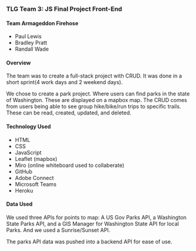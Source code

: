 ### TLG Team 3: JS Final Project Front-End

#### Team Armageddon Firehose

- Paul Lewis
- Bradley Pratt
- Randall Wade

#### Overview

The team was to create a full-stack project with CRUD. It was done in a short sprint(4 work days and 2 weekend days).

We chose to create a park project. Where users can find parks in the state of Washington. These are displayed on a mapbox map. The CRUD comes from users being able to see group hike/bike/run trips to specific trails. These can be read, created, updated, and deleted.

#### Technology Used

- HTML
- CSS
- JavaScript
- Leaflet (mapbox)
- Miro (online whiteboard used to collaberate)
- GitHub
- Adobe Connect
- Microsoft Teams
- Heroku

#### Data Used

We used three APIs for points to map: A US Gov Parks API, a Washington State Parks API, and a GIS Manager for Washington State API for local Parks. And we used a Sunrise/Sunset API.

The parks API data was pushed into a backend API for ease of use.

